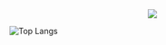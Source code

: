 <div style="text-align:center"><img src="img/profilegif.gif" /></div>

![Top Langs](https://github-readme-stats.vercel.app/api/top-langs/?username=H4NM)
